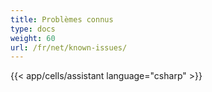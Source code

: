 ```yaml
---
title: Problèmes connus
type: docs
weight: 60
url: /fr/net/known-issues/
---
```



{{< app/cells/assistant language="csharp" >}}
